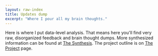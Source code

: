 ```yaml
---
layout: raw-index
title: Updates dump
excerpt: "Where I pour all my brain thoughts."
---
```


Here is where I put data-level analysis. That means here you'll find very raw, disorganized feedback and brain thought dumps. More synthesized information can be found at [The Synthesis]({{site.baseurl}}/posts/}}). The project outline is on [The Project]({{site.baseurl}}) page. 